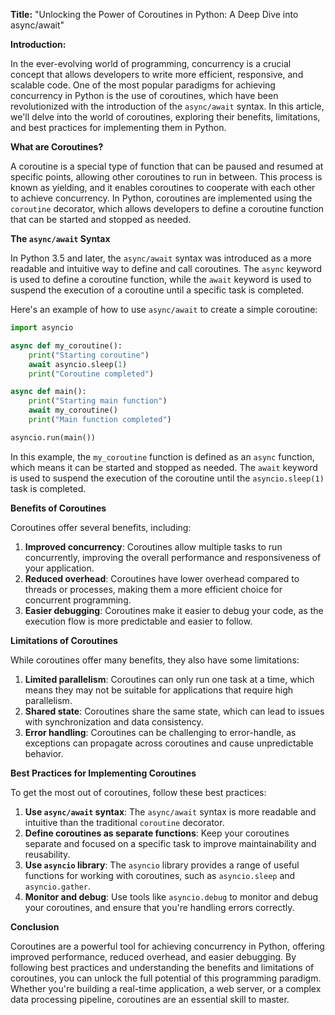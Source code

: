 **Title:** "Unlocking the Power of Coroutines in Python: A Deep Dive into async/await"

**Introduction:**

In the ever-evolving world of programming, concurrency is a crucial concept that allows developers to write more efficient, responsive, and scalable code. One of the most popular paradigms for achieving concurrency in Python is the use of coroutines, which have been revolutionized with the introduction of the `async/await` syntax. In this article, we'll delve into the world of coroutines, exploring their benefits, limitations, and best practices for implementing them in Python.

**What are Coroutines?**

A coroutine is a special type of function that can be paused and resumed at specific points, allowing other coroutines to run in between. This process is known as yielding, and it enables coroutines to cooperate with each other to achieve concurrency. In Python, coroutines are implemented using the `coroutine` decorator, which allows developers to define a coroutine function that can be started and stopped as needed.

**The `async/await` Syntax**

In Python 3.5 and later, the `async/await` syntax was introduced as a more readable and intuitive way to define and call coroutines. The `async` keyword is used to define a coroutine function, while the `await` keyword is used to suspend the execution of a coroutine until a specific task is completed.

Here's an example of how to use `async/await` to create a simple coroutine:
```python
import asyncio

async def my_coroutine():
    print("Starting coroutine")
    await asyncio.sleep(1)
    print("Coroutine completed")

async def main():
    print("Starting main function")
    await my_coroutine()
    print("Main function completed")

asyncio.run(main())
```
In this example, the `my_coroutine` function is defined as an `async` function, which means it can be started and stopped as needed. The `await` keyword is used to suspend the execution of the coroutine until the `asyncio.sleep(1)` task is completed.

**Benefits of Coroutines**

Coroutines offer several benefits, including:

1. **Improved concurrency**: Coroutines allow multiple tasks to run concurrently, improving the overall performance and responsiveness of your application.
2. **Reduced overhead**: Coroutines have lower overhead compared to threads or processes, making them a more efficient choice for concurrent programming.
3. **Easier debugging**: Coroutines make it easier to debug your code, as the execution flow is more predictable and easier to follow.

**Limitations of Coroutines**

While coroutines offer many benefits, they also have some limitations:

1. **Limited parallelism**: Coroutines can only run one task at a time, which means they may not be suitable for applications that require high parallelism.
2. **Shared state**: Coroutines share the same state, which can lead to issues with synchronization and data consistency.
3. **Error handling**: Coroutines can be challenging to error-handle, as exceptions can propagate across coroutines and cause unpredictable behavior.

**Best Practices for Implementing Coroutines**

To get the most out of coroutines, follow these best practices:

1. **Use `async/await` syntax**: The `async/await` syntax is more readable and intuitive than the traditional `coroutine` decorator.
2. **Define coroutines as separate functions**: Keep your coroutines separate and focused on a specific task to improve maintainability and reusability.
3. **Use `asyncio` library**: The `asyncio` library provides a range of useful functions for working with coroutines, such as `asyncio.sleep` and `asyncio.gather`.
4. **Monitor and debug**: Use tools like `asyncio.debug` to monitor and debug your coroutines, and ensure that you're handling errors correctly.

**Conclusion**

Coroutines are a powerful tool for achieving concurrency in Python, offering improved performance, reduced overhead, and easier debugging. By following best practices and understanding the benefits and limitations of coroutines, you can unlock the full potential of this programming paradigm. Whether you're building a real-time application, a web server, or a complex data processing pipeline, coroutines are an essential skill to master.